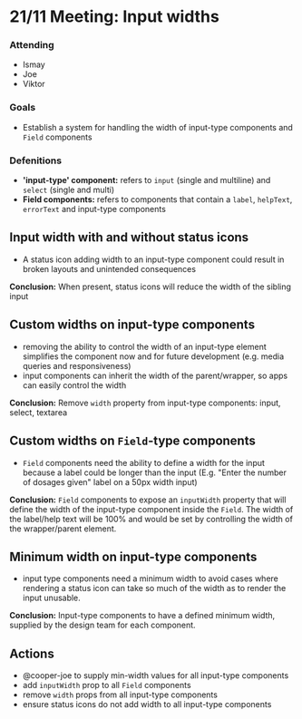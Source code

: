 # 21/11 Meeting: Input widths

### Attending

- Ismay
- Joe
- Viktor

### Goals
- Establish a system for handling the width of input-type components  and `Field` components

### Defenitions

- **'input-type' component:** refers to `input` (single and multiline) and `select` (single and multi)
- **Field components:** refers to components that contain a `label`, `helpText`, `errorText` and input-type components


## Input width with and without status icons

- A status icon adding width to an input-type component could result in broken layouts and unintended consequences

**Conclusion:** When present, status icons will reduce the width of the sibling input

## Custom widths on input-type components

- removing the ability to control the width of an input-type element simplifies the component now and for future development (e.g. media queries and responsiveness)
- input components can inherit the width of the parent/wrapper, so apps can easily control the width

**Conclusion:** Remove `width` property from input-type components: input, select, textarea

## Custom widths on `Field`-type components

- `Field` components need the ability to define a width for the input because a label could be longer than the input (E.g. "Enter the number of dosages given" label on a 50px width input)

**Conclusion:** `Field` components to expose an `inputWidth` property that will define the width of the input-type component inside the `Field`. The width of the label/help text will be 100% and would be set by controlling the width of the wrapper/parent element.

## Minimum width on input-type components

- input type components need a minimum width to avoid cases where rendering a status icon can take so much of the width as to render the input unusable.

**Conclusion:** Input-type components to have a defined minimum width, supplied by the design team for each component.

## Actions

- @cooper-joe to supply min-width values for all input-type components
- add `inputWidth` prop to all `Field` components
- remove `width` props from all input-type components
- ensure status icons do not add width to all input-type components
